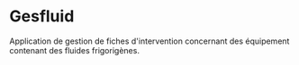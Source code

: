 # Gesfluid

Application de gestion de fiches d'intervention concernant des équipement contenant des fluides frigorigènes.
